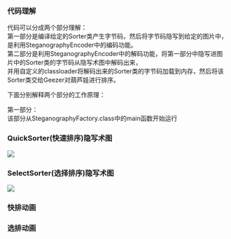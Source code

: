 ### 代码理解  
代码可以分成两个部分理解：   
第一部分是编译给定的Sorter类产生字节码，然后将字节码隐写到给定的图片中，是利用SteganographyEncoder中的编码功能。  
第二部分是利用SteganographyEncoder中的解码功能，将第一部分中隐写进图片中的Sorter类的字节码从隐写术图中解码出来，  
并用自定义的classloader将解码出来的Sorter类的字节码加载到内存，然后将该Sorter类交给Geezer对葫芦娃进行排序。  

下面分别解释两个部分的工作原理：  

第一部分：  
该部分从SteganographyFactory.class中的main函数开始运行

### QuickSorter(快速排序)隐写术图
![](https://github.com/jwork-2021/jw03-ComaX21/blob/main/example.QuickSorter.png)

### SelectSorter(选择排序)隐写术图
![](https://github.com/jwork-2021/jw03-ComaX21/blob/main/example.SelectSorter.png)

### 快排动画
[](https://asciinema.org/a/XXjaaSY3poWuZiIn10wPIAJYL)

### 选排动画
[](https://asciinema.org/a/HrnK4Ed69P70U3FofbLrwYfDJ)